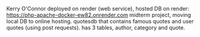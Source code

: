 Kerry O'Connor
deployed on render (web service), hosted DB on render: https://php-apache-docker-ew82.onrender.com
midterm project, moving local DB to online hosting. 
quotesdb that contains famous quotes and user quotes (using post requests).
has 3 tables, author, category and quote.